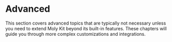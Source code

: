 # Advanced

This section covers advanced topics that are typically not necessary unless you
need to extend Moly Kit beyond its built-in features. These chapters will guide
you through more complex customizations and integrations.
